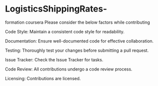 # LogisticsShippingRates-
formation coursera
Please consider the below factors while contributing

Code Style:
Maintain a consistent code style for readability.

Documentation:
Ensure well-documented code for effective collaboration.

Testing:
Thoroughly test your changes before submitting a pull request.

Issue Tracker:
Check the Issue Tracker for tasks.

Code Review:
All contributions undergo a code review process.

Licensing:
Contributions are licensed.
